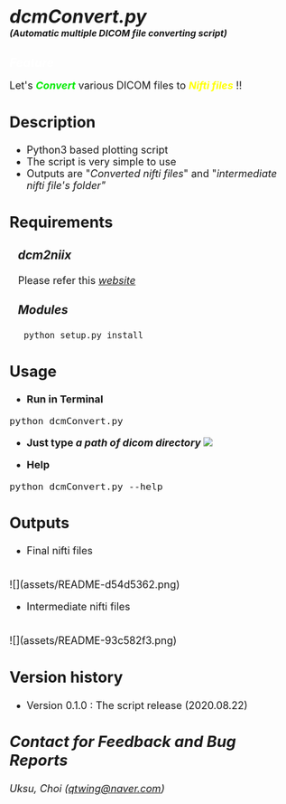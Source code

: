 # <font size=6><br>_**dcmConvert.py</br></font> <font size=3>(Automatic multiple DICOM file converting script)**_</font>

## <font color=white>_Feature_</font>
<font size=4>Let's <font color=grean><b>_Convert_</b></font> various DICOM files to <font color=yellow><b>_Nifti files_</b> </font> !!

## Description
+ Python3 based plotting script
+ The script is very simple to use
+ Outputs are "_Converted nifti files_" and "_intermediate nifti file's folder"_


## Requirements
### &nbsp;&nbsp;&nbsp;_dcm2niix_
&nbsp;&nbsp;&nbsp;Please refer this [_website_](https://chromedriver.chromium.org/)
&nbsp;&nbsp;&nbsp;&nbsp;
### &nbsp;&nbsp;&nbsp;_Modules_
&nbsp;&nbsp;&nbsp;&nbsp;
```python setup.py install```






## Usage
+ <b>Run in Terminal</b>
```
python dcmConvert.py
```
+ <b> Just type _a path of dicom directory_</b>
![](assets/README-c817319c.png)


+ <b>Help</b>
```
python dcmConvert.py --help
```

## Outputs
+ Final nifti files
<br>
![](assets/README-d54d5362.png)

+ Intermediate nifti files
<br>
![](assets/README-93c582f3.png)

## Version history
+ Version 0.1.0 : The script release (2020.08.22)

## _Contact for Feedback and Bug Reports_
_Uksu, Choi (qtwing@naver.com)_
